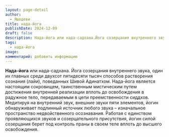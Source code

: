 ```yaml
---
layout: page-detail
author:
  - Яшодеви
title: нада-йога
publishDate: 2024-12-09
draft: false
description: Нада-йога или нада-садхана.Йога созерцания внутреннего звука, один их главных среди двухсот пятидесяти тысяч способов растворения сознания (лайи), поведанных Шивой Адинатхом.
tags:
  - нада-йога
image: 
комментарий: добавить информацию
---
```

**Нада-йога** или нада-садхана.
Йога созерцания внутреннего звука, один их главных среди двухсот пятидесяти тысяч способов растворения сознания (лайи), поведанных Шивой Адинатхом.
Нада-йога является настоящим сокровищем, таинственным мистическим путем достижения внутренней реализации вплоть до освобождения в радужное тело, передаваемым в цепи преемственности сиддхов.
Медитируя на внутренний звук, внешние звуки пяти элементов, йогин обнаруживает подлинный источник любого звука – изначальное пространство недвойственного осознавания. Работая с единством проявляющихся звуков и созерцательного присутствия, йогин силой созерцания берет под контроль праны в своем теле вплоть до высшего освобождения. 